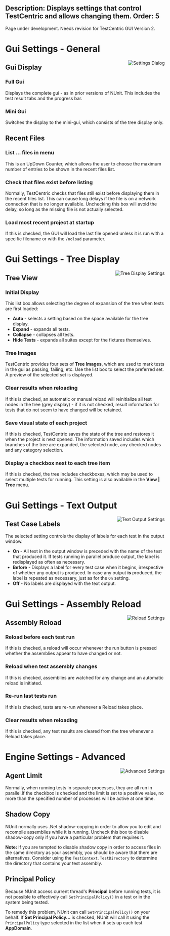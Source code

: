Description: Displays settings that control TestCentric and allows changing them.
Order: 5
---

<!-- Page-specific styles -->
<style>
  img {float:right; margin-left: 20px; margin-bottom: 20px; max-width: 500px}
</style>

<div class="notice">
    Page under development. Needs revision for TestCentric GUI Version 2.
</div>

# Gui Settings - General

![Settings Dialog](/testcentric-gui/img/generalSettings.png)

## Gui Display

### Full Gui

Displays the complete gui - as in prior versions of NUnit. This includes the test result tabs and the progress bar.

### Mini Gui

Switches the display to the mini-gui, which consists of the tree display only.

## Recent Files

### List ... files in menu

This is an UpDown Counter, which allows the user to choose the maximum number of entries to be shown in the recent files list.

### Check that files exist before listing

Normally, TestCentric checks that files still exist before displaying them in the recent files list. This can cause long delays if the file is on a network connection that is no longer available. Unchecking this box will avoid the delay, so long as the missing file is not actually selected.

### Load most recent project at startup

If this is checked, the GUI will load the last file opened unless it is run with a specific filename or with the `/noload` parameter.

<!-- Gui Settings - Tree Display -->

# Gui Settings - Tree Display

![Tree Display Settings](/testcentric-gui/img/treeDisplaySettings.png)

## Tree View

### Initial Display

This list box allows selecting the degree of expansion of the tree when tests are first loaded:

* **Auto** - selects a setting based on the space available for the tree display.
* **Expand** - expands all tests.
* **Collapse** - collapses all tests.
* **Hide Tests** - expands all suites except for the fixtures themselves.

### Tree Images

TestCentric provides four sets of <b>Tree Images</b>, which are used to mark tests in the gui as passing, failing, etc. Use the list box to select the preferred set. A preview of the selected set is displayed.

### Clear results when reloading

If this is checked, an automatic or manual reload will reinitialize all test nodes in the tree (grey display) - if it is not checked, result information for tests that do not seem to have changed will be retained.

### Save visual state of each project

If this is checked, TestCentric saves the state of the tree and restores it when the project is next opened. The information saved includes which branches of the tree are expanded, the selected node, any checked nodes and any category selection.

### Display a checkbox next to each tree item

If this is checked, the tree includes checkboxes, which may be used to select multiple tests for running. This setting is also available in the **View | Tree** menu.

<!-- Gui Settings - Text Output -->

# Gui Settings - Text Output

![Text Output Settings](/testcentric-gui/img/textOutputSettings.png)

## Test Case Labels

The selected setting controls the display of labels for each test in the output window.

* **On** - All text in the output window is preceded with the name of the test that produced it. If tests running in parallel produce output, the label is redisplayed as often as necessary.
* **Before** - Displays a label for every test case when it begins, irrespective of whether any output is produced. In case any output __is__ produced, the label is repeated as necessary, just as for the `On` setting.
* **Off** - No labels are displayed with the text output.

<!-- Gui Settings - Assembly Reload -->

# Gui Settings - Assembly Reload

![Reload Settings](/testcentric-gui/img/assemblyReloadSettings.png)

## Assembly Reload

### Reload before each test run

If this is checked, a reload will occur whenever the run button is pressed whether the assemblies appear to have changed or not.

### Reload when test assembly changes

If this is checked, assemblies are watched for any change and an automatic reload is initiated.

### Re-run last tests run

If this is checked, tests are re-run whenever a Reload takes place.

### Clear results when reloading

If this is checked, any test results are cleared from the tree whenever a Reload takes place.

<!-- Engine Settings - Advanced -->

# Engine Settings - Advanced

![Advanced Settings](/testcentric-gui/img/advancedSettings.png)

## Agent Limit

Normally, when running tests in separate processes, they are all run in parallel.If the checkbox is checked and the limit is set to a positive value, no more than the specified number of processes will be active at one time.

## Shadow Copy

NUnit normally uses .Net shadow-copying in order to allow you to edit and recompile assemblies while it is running. Uncheck this box to disable shadow-copy only if you have a particular problem that requires it.

**Note:** If you are tempted to disable shadow copy in order to access files in the same directory as your assembly, you should be aware that there are alternatives. Consider using the `TestContext.TestDirectory` to determine the directory that contains your test assembly.

## Principal Policy

Because NUnit access current thread's **Principal** before running tests, it is not possible to effectively call `SetPrincipalPolicy()` in a test or in the system being tested.

To remedy this problem, NUnit can call `SetPrincipalPolicy()` on your behalf. If **Set Principal Policy...** is checked, NUnit will call it using the `PrincipalPolicy` type selected in the list when it sets up each test **AppDomain**.
